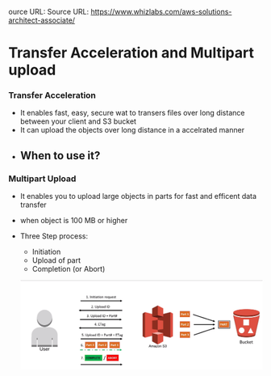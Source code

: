ource URL: Source URL: https://www.whizlabs.com/aws-solutions-architect-associate/

# Transfer Acceleration and Multipart upload

### Transfer Acceleration
  - It enables fast, easy, secure wat to transers files over long distance between your client and S3 bucket
  - It can upload the objects over long distance in a accelrated manner
  - When to use it?
      - 

### Multipart Upload
  - It enables you to upload large objects in parts for fast and efficent data transfer
  - when object is 100 MB or higher 
  - Three Step process:
      - Initiation
      - Upload of part
      - Completion (or Abort)
      
     ![MPU.PNG](/MPU.PNG)
      
 

